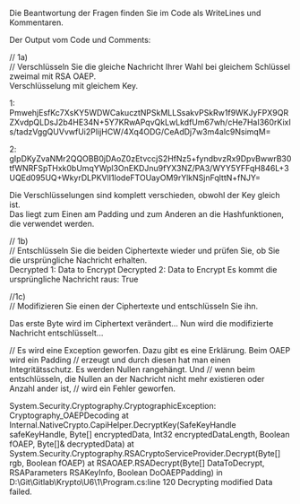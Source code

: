Die Beantwortung der Fragen finden Sie im Code als WriteLines und Kommentaren.  
  
Der Output vom Code und Comments: 


// 1a)  
// Verschlüsseln Sie die gleiche Nachricht Ihrer Wahl bei gleichem Schlüssel zweimal mit RSA OAEP.  
Verschlüsselung mit gleichem Key.  
  
1: PmwehjEsfKc7XsKY5WDWCakucztNPSkMLLSsakvPSkRw1f9WKJyFPX9QRZXvdpQLDsJ2b4HE34N+5Y7KRwAPqvQkLwLkdfUm67wh/cHe7HaI360rKixIs/tadzVggQUVvwfUi2PIijHCW/4Xq4ODG/CeAdDj7w3m4alc9NsimqM=  
  
2: gIpDKyZvaNMr2QQOBB0jDAoZ0zEtvccjS2HfNz5+fyndbvzRx9DpvBwwrB30tfWNRFSpTHxk0bUmqYWpl3OnEKDJnu9fYX3NZ/PA3/WYY5YFFqH846L+3UQEd095UQ+WkyrDLPKVlI1lodeFTOUayOM9rYlkNSjnFqlttN+fNJY=  

Die Verschlüsselungen sind komplett verschieden, obwohl der Key gleich ist.  
Das liegt zum Einen am Padding und zum Anderen an die Hashfunktionen, die verwendet werden.  

// 1b)  
// Entschlüsseln Sie die beiden Ciphertexte wieder und prüfen Sie, ob Sie die ursprüngliche Nachricht erhalten.  
Decrypted 1: Data to Encrypt
Decrypted 2: Data to Encrypt
Es kommt die ursprüngliche Nachricht raus: True
  
//1c)  
//  Modifizieren Sie einen der Ciphertexte und entschlüsseln Sie ihn.  
  
Das erste Byte wird im Ciphertext verändert...
Nun wird die modifizierte Nachricht entschlüsselt...  
  
// Es wird eine Exception geworfen. Dazu gibt es eine Erklärung. Beim OAEP wird ein Padding
// erzeugt und durch diesen hat man einen Integritätsschutz. Es werden Nullen rangehängt. Und
// wenn beim entschlüsseln, die Nullen an der Nachricht nicht mehr existieren oder Anzahl ander ist,
// wird ein Fehler geworfen. 

System.Security.Cryptography.CryptographicException: Cryptography_OAEPDecoding
   at Internal.NativeCrypto.CapiHelper.DecryptKey(SafeKeyHandle safeKeyHandle, Byte[] encryptedData, Int32 encryptedDataLength, Boolean fOAEP, Byte[]& decryptedData)
   at System.Security.Cryptography.RSACryptoServiceProvider.Decrypt(Byte[] rgb, Boolean fOAEP)
   at RSAOAEP.RSADecrypt(Byte[] DataToDecrypt, RSAParameters RSAKeyInfo, Boolean DoOAEPPadding) in D:\Git\Gitlab\Krypto\U6\1\Program.cs:line 120
Decrypting modified Data failed.